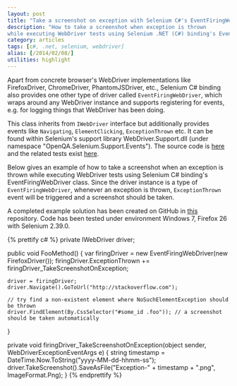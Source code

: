 ```yaml
---
layout: post
title: "Take a screenshot on exception with Selenium C#'s EventFiringWebDriver"
description: "How to take a screenshot when exception is thrown
while executing WebDriver tests using Selenium .NET (C#) binding's EventFiringWebDriver class."
category: articles
tags: [c#, .net, selenium, webdriver]
alias: [/2014/02/08/]
utilities: highlight
---
```

Apart from concrete browser's WebDriver implementations like
FirefoxDriver, ChromeDriver, PhantomJSDriver, etc.,
Selenium C# binding also provides one other type of driver called `EventFiringWebDriver`,
which wraps around any WebDriver instance and supports registering for events,
e.g. for logging things that WebDriver has been doing.

This class inherits from `IWebDriver` interface
but additionally provides events like `Navigating`, `ElementClicking`, `ExceptionThrown` etc.
It can be found within Selenium's support library WebDriver.Support.dll (under namespace "OpenQA.Selenium.Support.Events").
The source code is [here][EventFiringWebDriver.cs]
and the related tests exist [here][EventFiringWebDriverTest.cs].

Below gives an example of
how to take a screenshot when an exception is thrown while executing WebDriver tests
using Selenium C# binding's EventFiringWebDriver class.
Since the driver instance is a type of `EventFiringWebDriver`,
whenever an exception is thrown,
`ExceptionThrown` event will be triggered and a screenshot should be taken.

A completed example solution has been created on GitHub in [this][Example Repository] repository.
Code has been tested under environment Windows 7, Firefox 26 with Selenium 2.39.0.

{% prettify c# %}
private IWebDriver driver;

public void FooMethod() {
	var firingDriver = new EventFiringWebDriver(new FirefoxDriver());
	firingDriver.ExceptionThrown += firingDriver_TakeScreenshotOnException;

	driver = firingDriver;
	driver.Navigate().GoToUrl("http://stackoverflow.com");

	// try find a non-existent element where NoSuchElementException should be thrown
	driver.FindElement(By.CssSelector("#some_id .foo")); // a screenshot should be taken automatically
}

private void firingDriver_TakeScreenshotOnException(object sender, WebDriverExceptionEventArgs e) {
	string timestamp = DateTime.Now.ToString("yyyy-MM-dd-hhmm-ss");
	driver.TakeScreenshot().SaveAsFile("Exception-" + timestamp + ".png", ImageFormat.Png);
}
{% endprettify %}

[EventFiringWebDriver.cs]: https://code.google.com/p/selenium/source/browse/dotnet/src/support/Events/EventFiringWebDriver.cs
[EventFiringWebDriverTest.cs]: https://code.google.com/p/selenium/source/browse/dotnet/test/support/Events/EventFiringWebDriverTest.cs
[Example Repository]: https://github.com/yizeng/EventFiringWebDriverExamples
